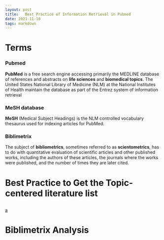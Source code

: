 ```yaml
---
layout: post
title:   Best Practice of Information Retrieval in Pubmed
date: 2021-11-10
tags: markdown    
---
```


# Terms

### Pubmed
**PubMed** is a free search engine accessing primarily the MEDLINE database of references and abstracts on **life sciences** and **biomedical topics**. The United States National Library of Medicine (NLM) at the National Institutes of Health maintain the database as part of the Entrez system of information retrieval
### MeSH database
**MeSH** (Medical Subject Headings) is the NLM controlled vocabulary thesaurus used for indexing articles for PubMed.

### Biblimetrix
The subject of **bibliometrics**, sometimes referred to as **scientometrics**, has to do with quantitative evaluation of scientific articles and other published works, including the authors of these articles, the journals where the works were published, and the number of times they are later cited.

# Best Practice to Get the Topic-centered literature list
## 

[a](/docs/SOP_PubMed_Examples.docx)

# Biblimetrix Analysis
